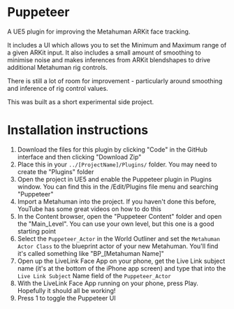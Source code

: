 # Puppeteer
A UE5 plugin for improving the Metahuman ARKit face tracking.

It includes a UI which allows you to set the Minimum and Maximum range of a given ARKit input. It also includes a small amount of smoothing to minimise noise and makes inferences from ARKit blendshapes to drive additional Metahuman rig controls.

There is still a lot of room for improvement - particularly around smoothing and inference of rig control values. 

This was built as a short experimental side project.

# Installation instructions
1. Download the files for this plugin by clicking "Code" in the GitHub interface and then clicking "Download Zip"
2. Place this in your `../[ProjectName]/Plugins/` folder. You may need to create the "Plugins" folder
3. Open the project in UE5 and enable the Puppeteer plugin in Plugins window. You can find this in the /Edit/Plugins file menu and searching "Puppeteer"
4. Import a Metahuman into the project. If you haven't done this before, YouTube has some great videos on how to do this
5. In the Content browser, open the "Puppeteer Content" folder and open the "Main_Level". You can use your own level, but this one is a good starting point
6. Select the `Puppeteer_Actor` in the World Outliner and set the `Metahuman Actor Class` to the blueprint actor of your new Metahuman. You'll find it's called something like "BP_[Metahuman Name]"
7. Open up the LiveLink Face App on your phone, get the Live Link subject name (it's at the bottom of the iPhone app screen) and type that into the `Live Link Subject` Name field of the `Puppeteer_Actor`
8. With the LiveLink Face App running on your phone, press Play. Hopefully it should all be working!
9. Press 1 to toggle the Puppeteer UI